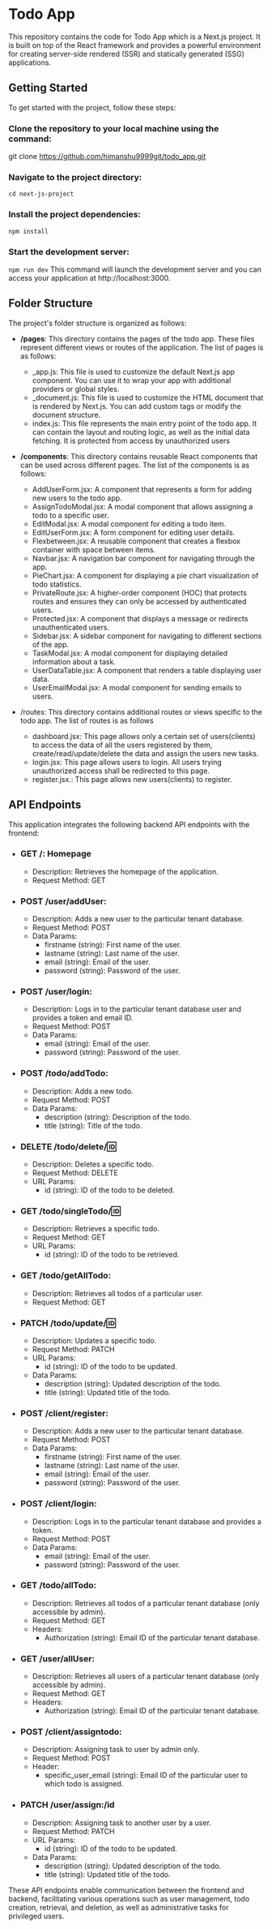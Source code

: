 # Todo App
This repository contains the code for Todo App which is a Next.js project. It is built on top of the React framework and provides a powerful environment for creating server-side rendered (SSR) and statically generated (SSG) applications.

## Getting Started
To get started with the project, follow these steps:

### Clone the repository to your local machine using the command:
git clone https://github.com/himanshu9999git/todo_app.git

### Navigate to the project directory:
`cd next-js-project`


### Install the project dependencies:
`npm install`

### Start the development server:
`npm run dev`
This command will launch the development server and you can access your application at http://localhost:3000.

## Folder Structure
The project's folder structure is organized as follows:

* **/pages**: This directory contains the pages of the todo app. These files represent different views or routes of the application. The list of pages is as follows: 

    * _app.js: This file is used to customize the default Next.js app component. You can use it to wrap your app with additional providers or global styles.
    * _document.js: This file is used to customize the HTML document that is rendered by Next.js. You can add custom tags or modify the document structure.
    * index.js: This file represents the main entry point of the todo app. It can contain the layout and routing logic, as well as the initial data fetching. It is protected from access by unauthorized users

    

* **/components**: This directory contains reusable React components that can be used across different pages. The list of the components is as follows:

    * AddUserForm.jsx: A component that represents a form for adding new users to the todo app.
    * AssignTodoModal.jsx: A modal component that allows assigning a todo to a specific user.
    * EditModal.jsx: A modal component for editing a todo item.
    * EditUserForm.jsx: A form component for editing user details.
    * Flexbetween.jsx: A reusable component that creates a flexbox container with space between items.
    * Navbar.jsx: A navigation bar component for navigating through the app.
    * PieChart.jsx: A component for displaying a pie chart visualization of todo statistics.
    * PrivateRoute.jsx: A higher-order component (HOC) that protects routes and ensures they can only be accessed by authenticated users.
    * Protected.jsx: A component that displays a message or redirects unauthenticated users.
    * Sidebar.jsx: A sidebar component for navigating to different sections of the app.
    * TaskModal.jsx: A modal component for displaying detailed information about a task.
    * UserDataTable.jsx: A component that renders a table displaying user data.
    * UserEmailModal.jsx: A modal component for sending emails to users.

* /routes: This directory contains additional routes or views specific to the todo app. The list of routes is as follows

    * dashboard.jsx: This page allows only a certain set of users(clients) to access the data of all the users registered by them, create/read/update/delete the data and assign the users new tasks.
    * login.jsx: This page allows users to login. All users trying unauthorized access shall be redirected to this page.
    * register.jsx.: This page allows new users(clients) to register. 

## API Endpoints
This application integrates the following backend API endpoints with the frontend:

* ### GET /: Homepage

    * Description: Retrieves the homepage of the application.
    * Request Method: GET

* ### POST /user/addUser:

    * Description: Adds a new user to the particular tenant database.
    * Request Method: POST
    * Data Params:
        * firstname (string): First name of the user.
        * lastname (string): Last name of the user.
        * email (string): Email of the user.
        * password (string): Password of the user.

* ### POST /user/login:

    * Description: Logs in to the particular tenant database user and provides a token and email ID.
    * Request Method: POST
    * Data Params:
        * email (string): Email of the user.
        * password (string): Password of the user.

* ### POST /todo/addTodo:

    * Description: Adds a new todo.
    * Request Method: POST
    * Data Params:
        * description (string): Description of the todo.
        * title (string): Title of the todo.
        
* ### DELETE /todo/delete/:id:

    * Description: Deletes a specific todo.
    * Request Method: DELETE
    * URL Params:
        * id (string): ID of the todo to be deleted.

* ### GET /todo/singleTodo/:id:

    * Description: Retrieves a specific todo.
    * Request Method: GET
    * URL Params:
        * id (string): ID of the todo to be retrieved.

* ### GET /todo/getAllTodo:

    * Description: Retrieves all todos of a particular user.
    * Request Method: GET

* ### PATCH /todo/update/:id:

    * Description: Updates a specific todo.
    * Request Method: PATCH
    * URL Params:
        * id (string): ID of the todo to be updated.
    * Data Params:
        * description (string): Updated description of the todo.
        * title (string): Updated title of the todo.

* ### POST /client/register:

    * Description: Adds a new user to the particular tenant database.
    * Request Method: POST
    * Data Params:
        * firstname (string): First name of the user.
        * lastname (string): Last name of the user.
        * email (string): Email of the user.
        * password (string): Password of the user.

* ### POST /client/login:

    * Description: Logs in to the particular tenant database and provides a token.
    * Request Method: POST
    * Data Params:
        * email (string): Email of the user.
        * password (string): Password of the user.

* ### GET /todo/allTodo:

    * Description: Retrieves all todos of a particular tenant database (only accessible by admin).
    * Request Method: GET
    * Headers:
        * Authorization (string): Email ID of the particular tenant database.

* ### GET /user/allUser:

    * Description: Retrieves all users of a particular tenant database (only accessible by admin).
    * Request Method: GET
    * Headers:
        * Authorization (string): Email ID of the particular tenant database.

* ### POST /client/assigntodo: 

    * Description: Assigning task to user by admin only.
    * Request Method: POST 
    * Header: 
        * specific_user_email (string): Email ID of the particular user to which todo is assigned.

* ### PATCH /user/assign:/id 

    * Description: Assigning task to another user by a  user.
    * Request Method: PATCH
    * URL Params:
        * id (string): ID of the todo to be updated.
    * Data Params:
        * description (string): Updated description of the todo.
        * title (string): Updated title of the todo.


These API endpoints enable communication between the frontend and backend, facilitating various operations such as user management, todo creation, retrieval, and deletion, as well as administrative tasks for privileged users.
